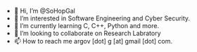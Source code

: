 - 👋 Hi, I’m @SoHopGal
- 👀 I’m interested in Software Engineering and Cyber Security.
- 🌱 I’m currently learning C, C++, Python and more.
- 💞️ I’m looking to collaborate on Research Labratory
- 📫 How to reach me argov [dot] g [at] gmail [dot] com.

<!---
SoHopGal/SoHopGal is a ✨ special ✨ repository because its `README.md` (this file) appears on your GitHub profile.
You can click the Preview link to take a look at your changes.
--->
